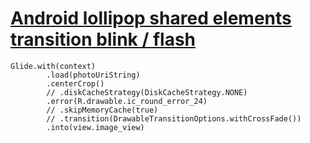 # [Android lollipop shared elements transition blink / flash]()
```
Glide.with(context)
        .load(photoUriString)
        .centerCrop()
        // .diskCacheStrategy(DiskCacheStrategy.NONE)
        .error(R.drawable.ic_round_error_24)
        // .skipMemoryCache(true)
        // .transition(DrawableTransitionOptions.withCrossFade())
        .into(view.image_view)
```
